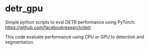 # detr_gpu

Simple python scripts to eval DETR performance using PyTorch. https://github.com/facebookresearch/detr

This code evaluate performance using CPU or GPU to detection and segmentation.

